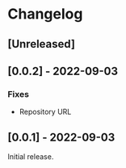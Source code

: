 # Changelog

## [Unreleased]

## [0.0.2] - 2022-09-03

### Fixes

* Repository URL

## [0.0.1] - 2022-09-03

Initial release.
